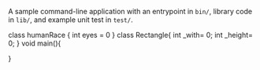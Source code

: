 A sample command-line application with an entrypoint in `bin/`, library code
in `lib/`, and example unit test in `test/`.

class humanRace {
 int eyes = 0
}
 class Rectangle{
int _with= 0;
int _height= 0;
}
 void main(){

}